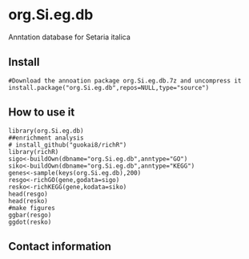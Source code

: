 # org.Si.eg.db
Anntation database for Setaria italica
## Install
```
#Download the annoation package org.Si.eg.db.7z and uncompress it
install.package("org.Si.eg.db",repos=NULL,type="source")
```
## How to use it 
```
library(org.Si.eg.db)
##enrichment analysis
# install_github("guokai8/richR")
library(richR)
sigo<-buildOwn(dbname="org.Si.eg.db",anntype="GO")  
siko<-buildOwn(dbname="org.Si.eg.db",anntype="KEGG") 
genes<-sample(keys(org.Si.eg.db),200)
resgo<-richGO(gene,godata=sigo)
resko<-richKEGG(gene,kodata=siko)
head(resgo)
head(resko)
#make figures
ggbar(resgo)
ggdot(resko)
```
## Contact information
